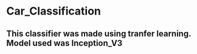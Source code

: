 # Car_Classification

<h2>This classifier was made using tranfer learning. Model used was Inception_V3</h2>

